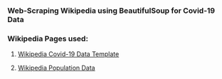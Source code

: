 ### Web-Scraping Wikipedia using BeautifulSoup for Covid-19 Data


### Wikipedia Pages used:

1. [Wikipedia Covid-19 Data Template](https://en.wikipedia.org/wiki/Template:2019%E2%80%9320_coronavirus_pandemic_data)

2. [Wikipedia Population Data](https://en.wikipedia.org/wiki/List_of_countries_by_population_(United_Nations)#List)
